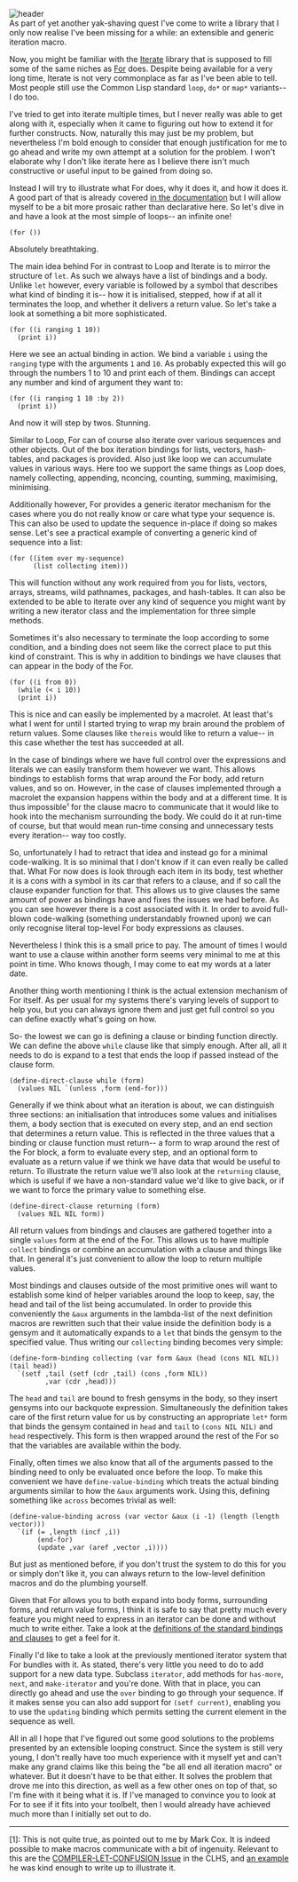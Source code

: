 ![header](https://filebox.tymoon.eu/file/TVRBNU5RPT0=)  
As part of yet another yak-shaving quest I've come to write a library that I only now realise I've been missing for a while: an extensible and generic iteration macro.

Now, you might be familiar with the [Iterate](https://common-lisp.net/project/iterate/) library that is supposed to fill some of the same niches as [For](https://shinmera.github.io/for) does. Despite being available for a very long time, Iterate is not very commonplace as far as I've been able to tell. Most people still use the Common Lisp standard `loop`, `do*` or `map*` variants-- I do too.

I've tried to get into iterate multiple times, but I never really was able to get along with it, especially when it came to figuring out how to extend it for further constructs. Now, naturally this may just be my problem, but nevertheless I'm bold enough to consider that enough justification for me to go ahead and write my own attempt at a solution for the problem. I won't elaborate why I don't like iterate here as I believe there isn't much constructive or useful input to be gained from doing so.

Instead I will try to illustrate what For does, why it does it, and how it does it. A good part of that is already covered [in the documentation](https://shinmera.github.io/for) but I will allow myself to be a bit more prosaic rather than declarative here. So let's dive in and have a look at the most simple of loops-- an infinite one!

```common-lisp
(for ())
```

Absolutely breathtaking.

The main idea behind For in contrast to Loop and Iterate is to mirror the structure of `let`. As such we always have a list of bindings and a body. Unlike `let` however, every variable is followed by a symbol that describes what kind of binding it is-- how it is initialised, stepped, how if at all it terminates the loop, and whether it delivers a return value. So let's take a look at something a bit more sophisticated.

```common-lisp
(for ((i ranging 1 10))
  (print i))
```

Here we see an actual binding in action. We bind a variable `i` using the `ranging` type with the arguments `1` and `10`. As probably expected this will go through the numbers 1 to 10 and print each of them. Bindings can accept any number and kind of argument they want to:

```common-lisp
(for ((i ranging 1 10 :by 2))
  (print i))
```

And now it will step by twos. Stunning.

Similar to Loop, For can of course also iterate over various sequences and other objects. Out of the box iteration bindings for lists, vectors, hash-tables, and packages is provided. Also just like loop we can accumulate values in various ways. Here too we support the same things as Loop does, namely collecting, appending, nconcing, counting, summing, maximising, minimising.

Additionally however, For provides a generic iterator mechanism for the cases where you do not really know or care what type your sequence is. This can also be used to update the sequence in-place if doing so makes sense. Let's see a practical example of converting a generic kind of sequence into a list:

```common-lisp
(for ((item over my-sequence)
      (list collecting item)))
```

This will function without any work required from you for lists, vectors, arrays, streams, wild pathnames, packages, and hash-tables. It can also be extended to be able to iterate over any kind of sequence you might want by writing a new iterator class and the implementation for three simple methods.

Sometimes it's also necessary to terminate the loop according to some condition, and a binding does not seem like the correct place to put this kind of constraint. This is why in addition to bindings we have clauses that can appear in the body of the For.

```common-lisp
(for ((i from 0))
  (while (< i 10))
  (print i))
```

This is nice and can easily be implemented by a macrolet. At least that's what I went for until I started trying to wrap my brain around the problem of return values. Some clauses like `thereis` would like to return a value-- in this case whether the test has succeeded at all.

In the case of bindings where we have full control over the expressions and literals we can easily transform them however we want. This allows bindings to establish forms that wrap around the For body, add return values, and so on. However, in the case of clauses implemented through a macrolet the expansion happens within the body and at a different time. It is thus impossible¹ for the clause macro to communicate that it would like to hook into the mechanism surrounding the body. We could do it at run-time of course, but that would mean run-time consing and unnecessary tests every iteration-- way too costly.

So, unfortunately I had to retract that idea and instead go for a minimal code-walking. It is so minimal that I don't know if it can even really be called that. What For now does is look through each item in its body, test whether it is a cons with a symbol in its car that refers to a clause, and if so call the clause expander function for that. This allows us to give clauses the same amount of power as bindings have and fixes the issues we had before. As you can see however there is a cost associated with it. In order to avoid full-blown code-walking (something understandably frowned upon) we can only recognise literal top-level For body expressions as clauses.

Nevertheless I think this is a small price to pay. The amount of times I would want to use a clause within another form seems very minimal to me at this point in time. Who knows though, I may come to eat my words at a later date.

Another thing worth mentioning I think is the actual extension mechanism of For itself. As per usual for my systems there's varying levels of support to help you, but you can always ignore them and just get full control so you can define exactly what's going on how.

So- the lowest we can go is defining a clause or binding function directly. We can define the above `while` clause like that simply enough. After all, all it needs to do is expand to a test that ends the loop if passed instead of the clause form.

```common-lisp
(define-direct-clause while (form)
  (values NIL `(unless ,form (end-for)))
```

Generally if we think about what an iteration is about, we can distinguish three sections: an initialisation that introduces some values and initialises them, a body section that is executed on every step, and an end section that determines a return value. This is reflected in the three values that a binding or clause function must return-- a form to wrap around the rest of the For block, a form to evaluate every step, and an optional form to evaluate as a return value if we think we have data that would be useful to return. To illustrate the return value we'll also look at the `returning` clause, which is useful if we have a non-standard value we'd like to give back, or if we want to force the primary value to something else.

```common-lisp
(define-direct-clause returning (form)
  (values NIL NIL form))
```

All return values from bindings and clauses are gathered together into a single `values` form at the end of the For. This allows us to have multiple `collect` bindings or combine an accumulation with a clause and things like that. In general it's just convenient to allow the loop to return multiple values.

Most bindings and clauses outside of the most primitive ones will want to establish some kind of helper variables around the loop to keep, say, the head and tail of the list being accumulated. In order to provide this conveniently the `&aux` arguments in the lambda-list of the next definition macros are rewritten such that their value inside the definition body is a gensym and it automatically expands to a `let` that binds the gensym to the specified value. Thus writing our `collecting` binding becomes very simple:

```common-lisp
(define-form-binding collecting (var form &aux (head (cons NIL NIL)) (tail head))
  `(setf ,tail (setf (cdr ,tail) (cons ,form NIL))
         ,var (cdr ,head)))
```

The `head` and `tail` are bound to fresh gensyms in the body, so they insert gensyms into our backquote expression. Simultaneously the definition takes care of the first return value for us by constructing an appropriate `let*` form that binds the gensym contained in `head` and `tail` to `(cons NIL NIL)` and `head` respectively. This form is then wrapped around the rest of the For so that the variables are available within the body.

Finally, often times we also know that all of the arguments passed to the binding need to only be evaluated once before the loop. To make this convenient we have `define-value-binding` which treats the actual binding arguments similar to how the `&aux` arguments work. Using this, defining something like `across` becomes trivial as well:

```common-lisp
(define-value-binding across (var vector &aux (i -1) (length (length vector)))
  `(if (= ,length (incf ,i))
       (end-for)
       (update ,var (aref ,vector ,i))))
```

But just as mentioned before, if you don't trust the system to do this for you or simply don't like it, you can always return to the low-level definition macros and do the plumbing yourself.

Given that For allows you to both expand into body forms, surrounding forms, and return value forms, I think it is safe to say that pretty much every feature you might need to express in an iterator can be done and without much to write either. Take a look at the [definitions of the standard bindings and clauses](https://github.com/Shinmera/for/blob/master/standard.lisp) to get a feel for it.

Finally I'd like to take a look at the previously mentioned iterator system that For bundles with it. As stated, there's very little you need to do to add support for a new data type. Subclass `iterator`, add methods for `has-more`, `next`, and `make-iterator` and you're done. With that in place, you can directly go ahead and use the `over` binding to go through your sequence. If it makes sense you can also add support for `(setf current)`, enabling you to use the `updating` binding which permits setting the current element in the sequence as well.

All in all I hope that I've figured out some good solutions to the problems presented by an extensible looping construct. Since the system is still very young, I don't really have too much experience with it myself yet and can't make any grand claims like this being the "be all end all iteration macro" or whatever. But it doesn't have to be that either. It solves the problem that drove me into this direction, as well as a few other ones on top of that, so I'm fine with it being what it is. If I've managed to convince you to look at For to see if it fits into your toolbelt, then I would already have achieved much more than I initially set out to do.

---

[1]: This is not quite true, as pointed out to me by Mark Cox. It is indeed possible to make macros communicate with a bit of ingenuity. Relevant to this are the [COMPILER-LET-CONFUSION Issue](http://www.lispworks.com/documentation/HyperSpec/Issues/iss066_w.htm) in the CLHS, and [an example](http://plaster.tymoon.eu/view/F1) he was kind enough to write up to illustrate it.
